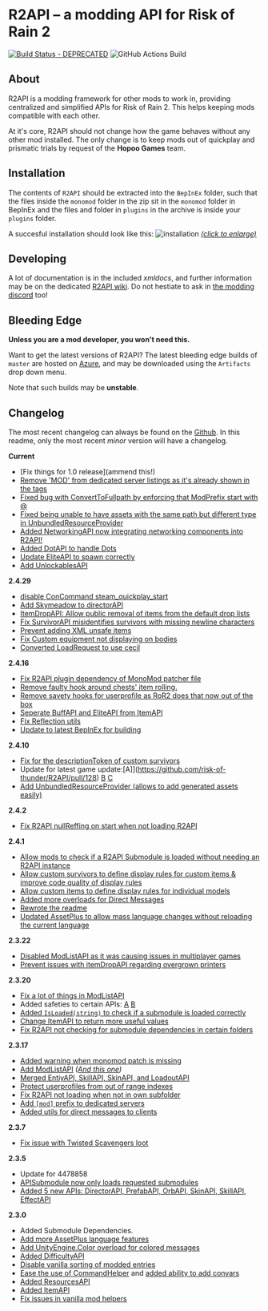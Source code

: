 
# R2API – a modding API for Risk of Rain 2
[![Build Status - DEPRECATED](https://raegous.visualstudio.com/Risk%20of%20Rain%202%20Modding/_apis/build/status/Risk%20of%20Rain%202%20Modding-.NET%20Desktop-CI?branchName=master)](https://raegous.visualstudio.com/Risk%20of%20Rain%202%20Modding/_build/latest?definitionId=1&branchName=master)
![GitHub Actions Build](https://github.com/risk-of-thunder/R2API/workflows/CI%20Build/badge.svg)


## About

R2API is a modding framework for other mods to work in, providing centralized and simplified APIs for Risk of Rain 2. This helps keeping mods compatible with each other.

At it's core, R2API should not change how the game behaves without any other mod installed. The only change is to keep mods out of quickplay and prismatic trials by request of the **Hopoo Games** team. 

## Installation

The contents of `R2API` should be extracted into the `BepInEx` folder, such that the files inside the `monomod` folder in the zip sit in the `monomod` folder in BepInEx and the files and folder in `plugins` in the archive is inside your `plugins` folder.

A succesful installation should look like this:
![installation](https://cdn.discordapp.com/attachments/575082050097381412/667394037229027328/unknown.png)
*[(click to enlarge)](https://cdn.discordapp.com/attachments/575082050097381412/667394037229027328/unknown.png)*

## Developing

A lot of documentation is in the included *xmldocs*, and further information may be on the dedicated [R2API wiki](https://github.com/risk-of-thunder/R2API/wiki). Do not hestiate to ask in [the modding discord](https://discord.gg/5MbXZvd) too!


## Bleeding Edge

**Unless you are a mod developer, you won't need this.**

Want to get the latest versions of R2API? The latest bleeding edge builds of `master` are hosted on [Azure](https://raegous.visualstudio.com/Risk%20of%20Rain%202%20Modding/_build/latest?definitionId=1&branchName=master), and may be downloaded using the `Artifacts` drop down menu.

Note that such builds may be **unstable**.

## Changelog

The most recent changelog can always be found on the [Github](https://github.com/risk-of-thunder/R2API/commits/master). In this readme, only the most recent *minor* version will have a changelog.

**Current**

* [Fix things for 1.0 release](ammend this!)
* [Remove 'MOD' from dedicated server listings as it's already shown in the tags](https://github.com/risk-of-thunder/R2API/pull/150)
* [Fixed bug with ConvertToFullpath by enforcing that ModPrefix start with @](https://github.com/risk-of-thunder/R2API/pull/168)
* [Fixed being unable to have assets with the same path but different type in UnbundledResourceProvider](https://github.com/risk-of-thunder/R2API/pull/167)
* [Added NetworkingAPI now integrating networking components into R2API!](https://github.com/risk-of-thunder/R2API/pull/163)
* [Added DotAPI to handle Dots](https://github.com/risk-of-thunder/R2API/pull/161)
* [Update EliteAPI to spawn correctly](https://github.com/risk-of-thunder/R2API/pull/160)
* [Add UnlockablesAPI](https://github.com/risk-of-thunder/R2API/pull/156)

**2.4.29**

* [disable ConCommand steam_quickplay_start](https://github.com/risk-of-thunder/R2API/pull/154)
* [Add Skymeadow to directorAPI](https://github.com/risk-of-thunder/R2API/pull/153)
* [ItemDropAPI: Allow public removal of items from the default drop lists](https://github.com/risk-of-thunder/R2API/pull/149)
* [Fix SurvivorAPI misidentifies survivors with missing newline characters](https://github.com/risk-of-thunder/R2API/pull/148)
* [Prevent adding XML unsafe items](https://github.com/risk-of-thunder/R2API/pull/146)
* [Fix Custom equipment not displaying on bodies](https://github.com/risk-of-thunder/R2API/pull/144)
* [Converted LoadRequest to use cecil](https://github.com/risk-of-thunder/R2API/pull/143)

**2.4.16**

* [Fix R2API plugin dependency of MonoMod patcher file](https://github.com/risk-of-thunder/R2API/pull/140)
* [Remove faulty hook around chests' item rolling.](https://github.com/risk-of-thunder/R2API/pull/138)
* [Remove savety hooks for userprofile as RoR2 does that now out of the box](https://github.com/risk-of-thunder/R2API/pull/135)
* [Seperate BuffAPI and EliteAPI from ItemAPI](https://github.com/risk-of-thunder/R2API/pull/135)
* [Fix Reflection utils](https://github.com/risk-of-thunder/R2API/pull/135)
* [Update to latest BepInEx for building](https://github.com/risk-of-thunder/R2API/pull/134)


**2.4.10**

* [Fix for the descriptionToken of custom survivors](https://github.com/risk-of-thunder/R2API/pull/130)
* Update for latest game update:[A]](https://github.com/risk-of-thunder/R2API/pull/128) [B](https://github.com/risk-of-thunder/R2API/pull/131) [C](https://github.com/risk-of-thunder/R2API/pull/132)
* [Add UnbundledResourceProvider (allows to add generated assets easily)](https://github.com/risk-of-thunder/R2API/pull/125)

**2.4.2**

* [Fix R2API nullReffing on start when not loading R2API](https://github.com/risk-of-thunder/R2API/pull/121)

**2.4.1**

* [Allow mods to check if a R2API Submodule is loaded without needing an R2API instance](https://github.com/risk-of-thunder/R2API/pull/118)
* [Allow custom survivors to define display rules for custom items & improve code quality of display rules](https://github.com/risk-of-thunder/R2API/pull/116)
* [Allow custom items to define display rules for individual models](https://github.com/risk-of-thunder/R2API/pull/115)
* [Added more overloads for Direct Messages](https://github.com/risk-of-thunder/R2API/pull/114)
* [Rewrote the readme](https://github.com/risk-of-thunder/R2API/pull/113)
* [Updated AssetPlus to allow mass language changes without reloading the current language](https://github.com/risk-of-thunder/R2API/pull/112)

**2.3.22**

* [Disabled ModListAPI as it was causing issues in multiplayer games](https://github.com/risk-of-thunder/R2API/pull/111)
* [Prevent issues with itemDropAPI regarding overgrown printers](https://github.com/risk-of-thunder/R2API/commit/d1079631430d44e0e8d9ced7469f04c7dfdc0485)

**2.3.20**

* [Fix a lot of things in ModListAPI](https://github.com/risk-of-thunder/R2API/pull/108)
* Added safeties to certain APIs: [A](https://github.com/risk-of-thunder/R2API/pull/107) [B](https://github.com/risk-of-thunder/R2API/pull/103)
* [Added `IsLoaded(string)` to check if a submodule is loaded correctly](https://github.com/risk-of-thunder/R2API/pull/107)
* [Change ItemAPI to return more useful values](https://github.com/risk-of-thunder/R2API/pull/106)
* [Fix R2API not checking for submodule dependencies in certain folders](https://github.com/risk-of-thunder/R2API/pull/106)

**2.3.17**

* [Added warning when monomod patch is missing](https://github.com/risk-of-thunder/R2API/pull/100)
* [Add ModListAPI](https://github.com/risk-of-thunder/R2API/pull/99) *([And this one](https://github.com/risk-of-thunder/R2API/pull/102))*
* [Merged EntiyAPI, SkillAPI, SkinAPI, and LoadoutAPI](https://github.com/risk-of-thunder/R2API/pull/99)
* [Protect userprofiles from out of range indexes](https://github.com/risk-of-thunder/R2API/pull/99)
* [Fix R2API not loading when not in own subfolder](https://github.com/risk-of-thunder/R2API/pull/96)
* [Add `[mod]` prefix to dedicated servers](https://github.com/risk-of-thunder/R2API/pull/94)
* [Added utils for direct messages to clients](https://github.com/risk-of-thunder/R2API/pull/93)

**2.3.7**
* [Fix issue with Twisted Scavengers loot](https://github.com/risk-of-thunder/R2API/pull/91)

**2.3.5**

* Update for 4478858
* [APISubmodule now only loads requested submodules](https://github.com/risk-of-thunder/R2API/pull/89)
* [Added 5 new APIs: DirectorAPI, PrefabAPI, OrbAPI, SkinAPI, SkillAPI, EffectAPI](https://github.com/risk-of-thunder/R2API/pull/86)

**2.3.0**

* Added Submodule Dependencies.
* [Add more AssetPlus language features](https://github.com/risk-of-thunder/R2API/pull/78)
* [Add UnityEngine.Color overload for colored messages](https://github.com/risk-of-thunder/R2API/pull/75)
* [Added DifficultyAPI](https://github.com/risk-of-thunder/R2API/pull/74)
* [Disable vanilla sorting of modded entries](https://github.com/risk-of-thunder/R2API/pull/73)
* [Ease the use of CommandHelper](https://github.com/risk-of-thunder/R2API/pull/71) and [added ability to add convars](https://github.com/risk-of-thunder/R2API/pull/68)
* [Added ResourcesAPI](https://github.com/risk-of-thunder/R2API/pull/70)
* [Added ItemAPI](https://github.com/risk-of-thunder/R2API/pull/70)
* [Fix issues in vanilla mod helpers](https://github.com/risk-of-thunder/R2API/pull/70)
